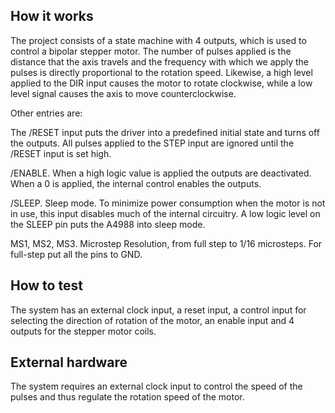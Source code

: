 <!---

This file is used to generate your project datasheet. Please fill in the information below and delete any unused
sections.

You can also include images in this folder and reference them in the markdown. Each image must be less than
512 kb in size, and the combined size of all images must be less than 1 MB.
-->

## How it works

The project consists of a state machine with 4 outputs, which is used to control a bipolar stepper motor. The number of pulses applied is the distance that the axis travels and the frequency with which we apply the pulses is directly proportional to the rotation speed. Likewise, a high level applied to the DIR input causes the motor to rotate clockwise, while a low level signal causes the axis to move counterclockwise.

Other entries are:

The /RESET input puts the driver into a predefined initial state and turns off the outputs. All pulses applied to the STEP input are ignored until the /RESET input is set high.

/ENABLE. When a high logic value is applied the outputs are deactivated. When a 0 is applied, the internal control enables the outputs.

/SLEEP. Sleep mode. To minimize power consumption when the motor is not in use, this input disables much of the internal circuitry. A low logic level on the SLEEP pin puts the A4988 into sleep mode.

MS1, MS2, MS3. Microstep Resolution, from full step to 1/16 microsteps. For full-step put all the pins to GND.

## How to test

The system has an external clock input, a reset input, a control input for selecting the direction of rotation of the motor, an enable input and 4 outputs for the stepper motor coils.

## External hardware

The system requires an external clock input to control the speed of the pulses and thus regulate the rotation speed of the motor.

